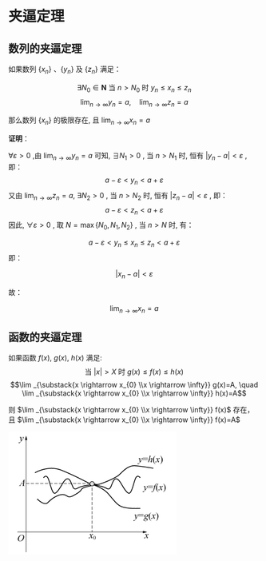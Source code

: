 # 夹逼定理

## 数列的夹逼定理

如果数列 $\left\{x_{n}\right\}$ 、$\left\{y_{n}\right\}$ 及 $\left\{z_{n}\right\}$ 满足：

$$\exists N_{0} \in \mathbf{N}\text{ 当 }n>N_{0} \text{ 时 }y_{n} \leqslant x_{n} \leqslant z_{n}$$
$$\lim _{n \rightarrow \infty} y_{n}=a, \quad \lim _{n \rightarrow \infty} z_{n}=a$$

那么数列 $\left\{x_{n}\right\}$ 的极限存在, 且 $\lim _{n \rightarrow \infty} x_{n}=a$

**证明**：

$\forall \varepsilon>0$ ,由 $\lim _{n \rightarrow \infty} y_{n}=a$ 可知,  $\exists N_{1}>0$ , 当 $n>N_{1}$ 时, 恒有 $\left|y_{n}-a\right|<\varepsilon$ , 即：
$$a-\varepsilon<y_{n}<a+\varepsilon$$
又由 $\lim _{n \rightarrow \infty} z_{n}=a$, $\exists N_{2}>0$ , 当 $n>N_{2}$ 时, 恒有 $\left|z_{n}-a\right|<\varepsilon$ , 即：
$$a-\varepsilon<z_{n}<a+\varepsilon$$
因此,  $\forall \varepsilon>0$ , 取 $N=\max \left\{N_{0}, N_{1}, N_{2}\right\}$ , 当 $n>N$ 时, 有：

$$a-\varepsilon<y_{n} \leqslant x_{n} \leqslant z_{n}<a+\varepsilon$$
即：

$$\left|x_{n}-a\right|<\varepsilon$$

故：

$$\lim _{n \rightarrow \infty} x_{n}=a$$

## 函数的夹逼定理

如果函数 $f(x)$, $g(x)$, $h(x)$  满足:
$$\text{ 当 } |x|>X \text{ 时 }  g(x) \leqslant f(x) \leqslant h(x)$$
$$\lim _{\substack{x \rightarrow x_{0} \\x \rightarrow \infty}} g(x)=A, \quad \lim _{\substack{x \rightarrow x_{0} \\x \rightarrow \infty}} h(x)=A$$

则 $\lim _{\substack{x \rightarrow x_{0} \\x \rightarrow \infty}} f(x)$  存在，且  $\lim _{\substack{x \rightarrow x_{0} \\x \rightarrow \infty}} f(x)=A$ 

![](../../附件/Pastedimage20220318171602.png)